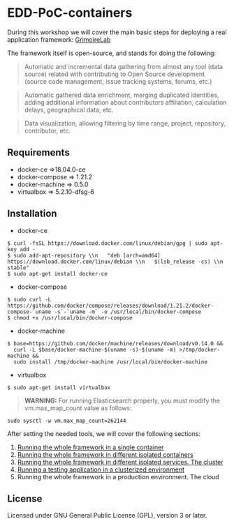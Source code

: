# EDD-PoC-containers

During this workshop we will cover the main basic steps for deploying a real application framework: [GrimoireLab](http://grimoirelab.github.io/)

The framework itself is open-source, and stands for doing the following:
>Automatic and incremental data gathering from almost any tool (data source) related with contributing to Open Source development (source code management, issue tracking systems, forums, etc.)

>Automatic gathered data enrichment, merging duplicated identities, adding additional information about contributors affiliation, calculation delays, geographical data, etc.

>Data visualization, allowing filtering by time range, project, repository, contributor, etc.

## Requirements

* docker-ce =>18.04.0-ce
* docker-compose => 1.21.2
* docker-machine => 0.5.0
* virtualbox => 5.2.10-dfsg-6

## Installation

* docker-ce

```
$ curl -fsSL https://download.docker.com/linux/debian/gpg | sudo apt-key add -
$ sudo add-apt-repository \\n   "deb [arch=amd64] https://download.docker.com/linux/debian \\n   $(lsb_release -cs) \\n   stable"
$ sudo apt-get install docker-ce
```

* docker-compose

```
$ sudo curl -L https://github.com/docker/compose/releases/download/1.21.2/docker-compose-`uname -s`-`uname -m` -o /usr/local/bin/docker-compose
$ chmod +x /usr/local/bin/docker-compose
```

* docker-machine

```
$ base=https://github.com/docker/machine/releases/download/v0.14.0 &&
  curl -L $base/docker-machine-$(uname -s)-$(uname -m) >/tmp/docker-machine &&
  sudo install /tmp/docker-machine /usr/local/bin/docker-machine
```


* virtualbox

```
$ sudo apt-get install virtualbox
```

>**WARNING:** For running Elasticsearch properly, you must modify the vm.max_map_count value as follows:

```
sudo sysctl -w vm.max_map_count=262144
```

After setting the needed tools, we will cover the following sections:

1. [Running the whole framework in a single container](https://github.com/albertinisg/EDD-PoC-containers/blob/master/section1)
2. [Running the whole framework in different isolated containers](https://github.com/albertinisg/EDD-PoC-containers/blob/master/section2)
3. [Running the whole framework in different isolated services. The cluster](https://github.com/albertinisg/EDD-PoC-containers/blob/master/section3)
4. [Running a testing application in a clusterized environment](https://github.com/albertinisg/EDD-PoC-containers/blob/master/section4)
4. Running the whole framework in a production environment. The cloud

## License

Licensed under GNU General Public License (GPL), version 3 or later.
